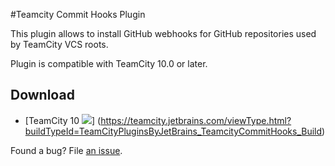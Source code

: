 #Teamcity Commit Hooks Plugin

This plugin allows to install GitHub webhooks for GitHub repositories used by TeamCity VCS roots.

Plugin is compatible with TeamCity 10.0 or later.

## Download
- [TeamCity 10 ![](http://teamcity.jetbrains.com/app/rest/builds/buildType:TeamCityPluginsByJetBrains_TeamcityCommitHooks_Build/statusIcon)] (https://teamcity.jetbrains.com/viewType.html?buildTypeId=TeamCityPluginsByJetBrains_TeamcityCommitHooks_Build)

Found a bug? File [an issue](https://youtrack.jetbrains.com/newIssue?project=TW&clearDraft=true&c=Subsystem+plugins%3A+other).

